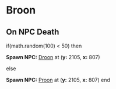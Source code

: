# Broon
## On NPC Death

if(math.random(100) < 50) then


**Spawn NPC:**  [Droon](/npc/15138) at (**y:** 2105, **x:** 807)

else


**Spawn NPC:**  [Proon](/npc/15160) at (**y:** 2105, **x:** 807)
end
